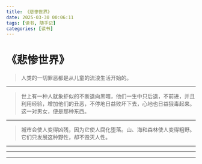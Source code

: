 ```yaml
---
title: 《悲惨世界》
date: 2025-03-30 00:06:11
tags: [读书, 随手记]
categories: [读书]
---
```


# 《悲惨世界》

> 人类的一切罪恶都是从儿童的流浪生活开始的。

---

> 世上有一种人就象虾似的不断退向黑暗，他们一生中只后退，不前进，并且利用经验，增加他们的丑恶，不停地日益败坏下去，心地也日益狠毒起来。这一对男女，便是那种东西。 

---

>  城市会使人变得凶残，因为它使人腐化堕落。山、海和森林使人变得粗野。它们只发展这种野性，却不毁灭人性。

---

>  

---

>  

---

> 
